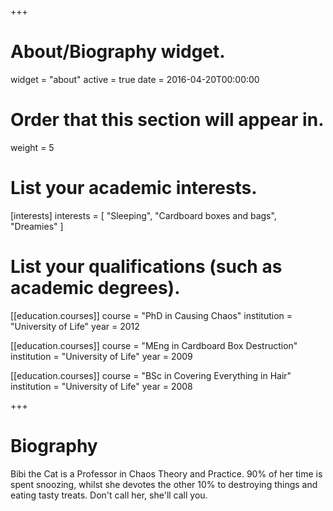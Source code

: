 +++
# About/Biography widget.
widget = "about"
active = true
date = 2016-04-20T00:00:00

# Order that this section will appear in.
weight = 5

# List your academic interests.
[interests]
  interests = [
    "Sleeping",
    "Cardboard boxes and bags",
    "Dreamies"
  ]

# List your qualifications (such as academic degrees).
[[education.courses]]
  course = "PhD in Causing Chaos"
  institution = "University of Life"
  year = 2012

[[education.courses]]
  course = "MEng in Cardboard Box Destruction"
  institution = "University of Life"
  year = 2009

[[education.courses]]
  course = "BSc in Covering Everything in Hair"
  institution = "University of Life"
  year = 2008
 
+++

# Biography

Bibi the Cat is a Professor in Chaos Theory and Practice. 90% of her time is
spent snoozing, whilst she devotes the other 10% to destroying things and 
eating tasty treats. Don't call her, she'll call you.
